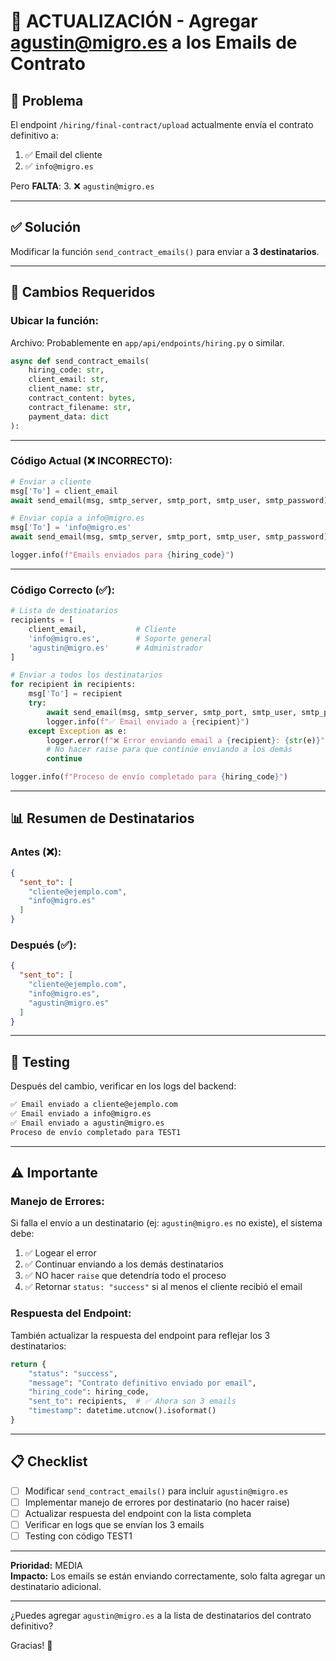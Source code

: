 # 🔴 ACTUALIZACIÓN - Agregar agustin@migro.es a los Emails de Contrato

## 🎯 Problema

El endpoint `/hiring/final-contract/upload` actualmente envía el contrato definitivo a:
1. ✅ Email del cliente
2. ✅ `info@migro.es`

Pero **FALTA**:
3. ❌ `agustin@migro.es`

---

## ✅ Solución

Modificar la función `send_contract_emails()` para enviar a **3 destinatarios**.

---

## 🔧 Cambios Requeridos

### **Ubicar la función:**

Archivo: Probablemente en `app/api/endpoints/hiring.py` o similar.

```python
async def send_contract_emails(
    hiring_code: str,
    client_email: str,
    client_name: str,
    contract_content: bytes,
    contract_filename: str,
    payment_data: dict
):
```

---

### **Código Actual (❌ INCORRECTO):**

```python
# Enviar a cliente
msg['To'] = client_email
await send_email(msg, smtp_server, smtp_port, smtp_user, smtp_password)

# Enviar copia a info@migro.es
msg['To'] = 'info@migro.es'
await send_email(msg, smtp_server, smtp_port, smtp_user, smtp_password)

logger.info(f"Emails enviados para {hiring_code}")
```

---

### **Código Correcto (✅):**

```python
# Lista de destinatarios
recipients = [
    client_email,           # Cliente
    'info@migro.es',        # Soporte general
    'agustin@migro.es'      # Administrador
]

# Enviar a todos los destinatarios
for recipient in recipients:
    msg['To'] = recipient
    try:
        await send_email(msg, smtp_server, smtp_port, smtp_user, smtp_password)
        logger.info(f"✅ Email enviado a {recipient}")
    except Exception as e:
        logger.error(f"❌ Error enviando email a {recipient}: {str(e)}")
        # No hacer raise para que continúe enviando a los demás
        continue

logger.info(f"Proceso de envío completado para {hiring_code}")
```

---

## 📊 Resumen de Destinatarios

### **Antes (❌):**
```json
{
  "sent_to": [
    "cliente@ejemplo.com",
    "info@migro.es"
  ]
}
```

### **Después (✅):**
```json
{
  "sent_to": [
    "cliente@ejemplo.com",
    "info@migro.es",
    "agustin@migro.es"
  ]
}
```

---

## 🧪 Testing

Después del cambio, verificar en los logs del backend:

```bash
✅ Email enviado a cliente@ejemplo.com
✅ Email enviado a info@migro.es
✅ Email enviado a agustin@migro.es
Proceso de envío completado para TEST1
```

---

## ⚠️ Importante

### **Manejo de Errores:**

Si falla el envío a un destinatario (ej: `agustin@migro.es` no existe), el sistema debe:
1. ✅ Logear el error
2. ✅ Continuar enviando a los demás destinatarios
3. ✅ NO hacer `raise` que detendría todo el proceso
4. ✅ Retornar `status: "success"` si al menos el cliente recibió el email

### **Respuesta del Endpoint:**

También actualizar la respuesta del endpoint para reflejar los 3 destinatarios:

```python
return {
    "status": "success",
    "message": "Contrato definitivo enviado por email",
    "hiring_code": hiring_code,
    "sent_to": recipients,  # ✅ Ahora son 3 emails
    "timestamp": datetime.utcnow().isoformat()
}
```

---

## 📋 Checklist

- [ ] Modificar `send_contract_emails()` para incluir `agustin@migro.es`
- [ ] Implementar manejo de errores por destinatario (no hacer raise)
- [ ] Actualizar respuesta del endpoint con la lista completa
- [ ] Verificar en logs que se envían los 3 emails
- [ ] Testing con código TEST1

---

**Prioridad:** MEDIA  
**Impacto:** Los emails se están enviando correctamente, solo falta agregar un destinatario adicional.

---

¿Puedes agregar `agustin@migro.es` a la lista de destinatarios del contrato definitivo?

Gracias! 🙏

